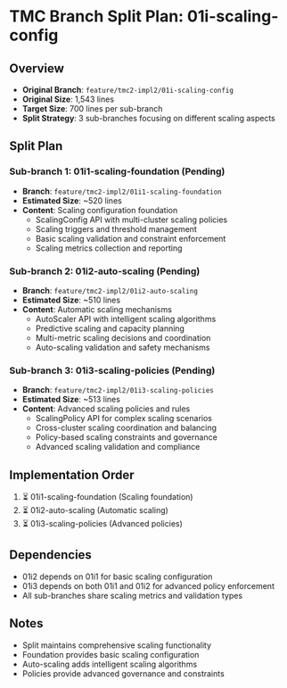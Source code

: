 # TMC Branch Split Plan: 01i-scaling-config

## Overview
- **Original Branch**: `feature/tmc2-impl2/01i-scaling-config`
- **Original Size**: 1,543 lines
- **Target Size**: 700 lines per sub-branch
- **Split Strategy**: 3 sub-branches focusing on different scaling aspects

## Split Plan

### Sub-branch 1: 01i1-scaling-foundation (Pending)
- **Branch**: `feature/tmc2-impl2/01i1-scaling-foundation`
- **Estimated Size**: ~520 lines
- **Content**: Scaling configuration foundation
  - ScalingConfig API with multi-cluster scaling policies
  - Scaling triggers and threshold management
  - Basic scaling validation and constraint enforcement
  - Scaling metrics collection and reporting

### Sub-branch 2: 01i2-auto-scaling (Pending)
- **Branch**: `feature/tmc2-impl2/01i2-auto-scaling`
- **Estimated Size**: ~510 lines
- **Content**: Automatic scaling mechanisms
  - AutoScaler API with intelligent scaling algorithms
  - Predictive scaling and capacity planning
  - Multi-metric scaling decisions and coordination
  - Auto-scaling validation and safety mechanisms

### Sub-branch 3: 01i3-scaling-policies (Pending)
- **Branch**: `feature/tmc2-impl2/01i3-scaling-policies`
- **Estimated Size**: ~513 lines
- **Content**: Advanced scaling policies and rules
  - ScalingPolicy API for complex scaling scenarios
  - Cross-cluster scaling coordination and balancing
  - Policy-based scaling constraints and governance
  - Advanced scaling validation and compliance

## Implementation Order
1. ⏳ 01i1-scaling-foundation (Scaling foundation)
2. ⏳ 01i2-auto-scaling (Automatic scaling)
3. ⏳ 01i3-scaling-policies (Advanced policies)

## Dependencies
- 01i2 depends on 01i1 for basic scaling configuration
- 01i3 depends on both 01i1 and 01i2 for advanced policy enforcement
- All sub-branches share scaling metrics and validation types

## Notes
- Split maintains comprehensive scaling functionality
- Foundation provides basic scaling configuration
- Auto-scaling adds intelligent scaling algorithms
- Policies provide advanced governance and constraints